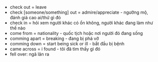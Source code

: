 - check out = leave
- check [someone/something] out = admire/appreciate - ngưỡng mộ, đánh giá cao ai/thứ gì đó
- check in = hỏi xem người khác có ổn không, người khác đang làm như thế nào
- come from = nationality - quốc tịch hoặc nơi người đó đang sống
- comming apart = breaking - đang bị phá vỡ
- comming down = start being sick or ill - bắt đầu bị bệnh
- came across = i found - tôi đã tìm thấy gì đó
- fell over: ngã lăn ra
